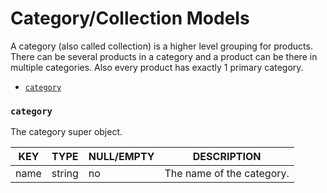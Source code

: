 # Category/Collection Models

A category (also called collection) is a higher level grouping for products. There can be several products in a category and a product can be there in multiple categories. Also every product has exactly 1 primary category.

* [`category`](#category)

### `category`

The category super object.

KEY | TYPE | NULL/EMPTY | DESCRIPTION
--- | --- | --- | ---
name | string | no | The name of the category.
